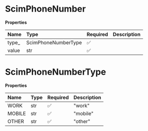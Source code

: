 # ScimPhoneNumber

**Properties**

| Name   | Type                | Required | Description |
| :----- | :------------------ | :------- | :---------- |
| type\_ | ScimPhoneNumberType | ✅       |             |
| value  | str                 | ✅       |             |

# ScimPhoneNumberType

**Properties**

| Name   | Type | Required | Description |
| :----- | :--- | :------- | :---------- |
| WORK   | str  | ✅       | "work"      |
| MOBILE | str  | ✅       | "mobile"    |
| OTHER  | str  | ✅       | "other"     |

<!-- This file was generated by liblab | https://liblab.com/ -->
